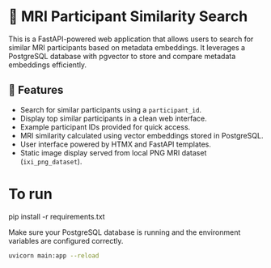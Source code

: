 # 🧠 MRI Participant Similarity Search

This is a FastAPI-powered web application that allows users to search for similar MRI participants based on metadata embeddings. It leverages a PostgreSQL database with pgvector to store and compare metadata embeddings efficiently.

## 🚀 Features

- Search for similar participants using a `participant_id`.
- Display top similar participants in a clean web interface.
- Example participant IDs provided for quick access.
- MRI similarity calculated using vector embeddings stored in PostgreSQL.
- User interface powered by HTMX and FastAPI templates.
- Static image display served from local PNG MRI dataset (`ixi_png_dataset`).

# To run
pip install -r requirements.txt

Make sure your PostgreSQL database is running and the environment variables are configured correctly.

   ```bash
   uvicorn main:app --reload